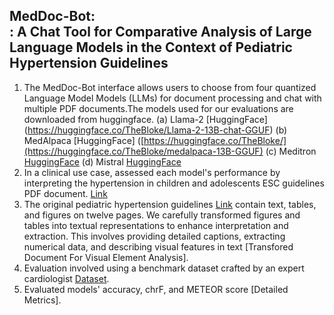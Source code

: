 MedDoc-Bot:<br/>: A Chat Tool for Comparative Analysis of Large Language Models in the Context of Pediatric Hypertension Guidelines
------------------------------------------------------------------------------
1. The MedDoc-Bot interface allows users to choose from four quantized Language Model Models (LLMs) for document processing and chat with multiple PDF documents.The models used for our evaluations are downloaded from huggingface.
   (a) Llama-2 [HuggingFace] (https://huggingface.co/TheBloke/Llama-2-13B-chat-GGUF)
   (b) MedAlpaca [HuggingFace] ([https://huggingface.co/TheBloke/](https://huggingface.co/TheBloke/medalpaca-13B-GGUF)
   (c) Meditron [HuggingFace](https://huggingface.co/TheBloke/meditron-7B-GGUF)
   (d) Mistral [HuggingFace](https://huggingface.co/TheBloke/Mistral-7B-Instruct-v0.2-GGUF)
4. In a clinical use case, assessed each model's performance by interpreting the hypertension in children and adolescents ESC guidelines PDF document. [Link](https://academic.oup.com/eurheartj/article/43/35/3290/6633855)<br/>
5. The original pediatric hypertension guidelines [Link](https://academic.oup.com/eurheartj/article/43/35/3290/6633855) contain text, tables, and figures on twelve pages. We carefully transformed figures and tables into textual representations to enhance interpretation and extraction. This involves providing detailed captions, extracting numerical data, and describing visual features in text [Transfored Document For Visual Element Analysis]. 
3. Evaluation involved using a benchmark dataset crafted by an expert cardiologist [Dataset](https://github.com/yaseen28/MedDoc-Bot/tree/main/Dataset).
4. Evaluated models' accuracy, chrF, and METEOR score [Detailed Metrics].

